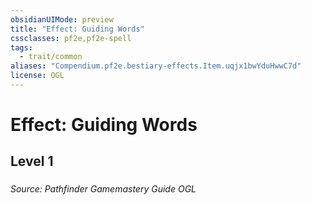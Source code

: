 ```yaml
---
obsidianUIMode: preview
title: "Effect: Guiding Words"
cssclasses: pf2e,pf2e-spell
tags:
  - trait/common
aliases: "Compendium.pf2e.bestiary-effects.Item.uqjx1bwYduHwwC7d"
license: OGL
---
```

# Effect: Guiding Words
## Level 1
### 








*Source: Pathfinder Gamemastery Guide*
*OGL*